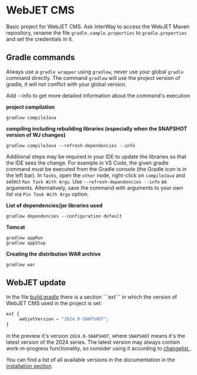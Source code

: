 # WebJET CMS

Basic project for WebJET CMS. Ask InterWay to access the WebJET Maven repository, rename the file `gradle.sample.properties` to `gradle.properties` and set the credentials in it.

## Gradle commands

Always use a `gradle wrapper` using `gradlew`, never use your global `gradle` command directly. The command `gradlew` will use the project version of gradle, it will not conflict with your global version.

Add --info to get more detailed information about the command's execution

**project compilation**
```
gradlew compileJava
```

**compiling including rebuilding libraries (especially when the SNAPSHOT version of WJ changes)**

```
gradlew compileJava --refresh-dependencies --info
```

Additional steps may be required in your IDE to update the libraries so that the IDE sees the change. For example in VS Code, the given gradle command must be executed from the Gradle console (the Gradle icon is in the left bar). In `Tasks`, open the `other` node, right-click on `compileJava` and select `Run Task With Args`. Use `--refresh-dependencies --info` as arguments. Alternatively, save the command with arguments to your own list via `Pin Task With Args` option.

**List of dependencies/jar libraries used**
```
gradlew dependencies --configuration default
```

**Tomcat**
```
gradlew appRun
gradlew appStop
```

**Creating the distribution WAR archive**
```
gradlew war
```

## WebJET update

In the file [build.gradle](build.gradle) there is a section ```ext``' in which the version of WebJET CMS used in the project is set:

```javascript
ext {
     webjetVersion = "2024.0-SNAPSHOT";
}
```

in the preview it's version `2024.0-SNAPSHOT`, where ``SNAPSHOT`` means it's the latest version of the 2024 series. The latest version may always contain work-in-progress functionality, so consider using it according to [changelist ](http://docs.webjetcms.sk/latest/en/CHANGELOG).

You can find a list of all available versions in the documentation in the [installation section](http://docs.webjetcms.sk/latest/en/install/README).
